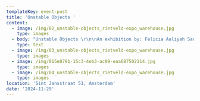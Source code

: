 ```yaml
---
templateKey: event-post
title: 'Unstable Objects '
content:
  - image: /img/02_unstable-objects_rietveld-expo_warehouse.jpg
    type: images
  - body: "Unstable Objects \r\n\nAn exhibition by: Felicia Aaliyah Sanchez Buitrago, Joris Janssen, Mikolaj Szwaja, Simone Winder and Johanne Fage-Larsen \r\n\nGuided by: Tenant of Culture \r\n\nThe exhibition Unstable Objects is a presentation of works by the second year students from the fashion department of the Gerrit Rietveld Academie. The works in the exhibition respond to the subject of waste by utilising techniques such as reinterpretation and mis-use. The exhibitors have transformed bodily, industrial and personal debris into works that question the value systems at work behind what is treasured and what is cast aside. From a collection of trimmed sleeves, to strands of recently cut hair, an heirloom that has been sitting in a drawer, fabric scraps or hyper gendered garments, all works in the exhibition suggest potential for how to transform, subvert or care for what we leave behind."
    type: text
  - image: /img/03_unstable-objects_rietveld-expo_warehouse.jpg
    type: images
  - image: /img/015e079b-15c3-4eb3-ac99-eaa687502114.jpg
    type: images
  - image: /img/04_unstable-objects_rietveld-expo_warehouse.jpg
    type: images
location: 'Sint Jansstraat 51, Amsterdam'
date: '2024-11-29'
---
```


